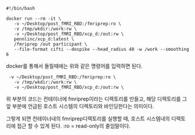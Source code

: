 ~~~unix
#!/bin/bash

docker run --rm -it \
   -v ~/Desktop/post_fMRI_RBD:/fmriprep:ro \
   -v /tmp/wkdir:/work:rw \
   -v ~/Desktop/post_fMRI_RBD/xcp_d:/out:rw \
   pennlinc/xcp_d:latest \
   /fmriprep /out participant \
   --file-format cifti --despike --head_radius 40 -w /work --smoothing 6
~~~
docker를 통해서 돌릴때에는 위와 같은 명령어를 입력하면 된다.

~~~unix
 -v ~/Desktop/post_fMRI_RBD:/fmriprep:ro \
   -v /tmp/wkdir:/work:rw \
   -v ~/Desktop/post_fMRI_RBD/xcp_d:/out:rw \
~~~

위 부분의 코드는 컨테이너에 fmriprep이라는 디렉토리를 만들고, 해당 디렉토리를 그 앞 부분에 언급된 호스트 시스템의 디렉토리와 바인딩한다는 의미이다.

그렇게 되면 컨테이너내의 fmriprep디렉토리를 실행할 때, 호스트 시스템내의 디렉토리에 접근 할 수 있게 된다. :ro = read-only의 줄임말이다.
